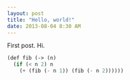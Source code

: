 ```yaml
---
layout: post
title: "Hello, world!"
date: 2013-08-04 8:30 AM
---
```


First post. Hi.

``` lisp
(def fib (-> (n)
  (if (< n 2) n
    (+ (fib (- n 1)) (fib (- n 2))))))
```
